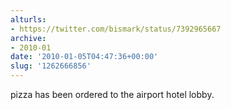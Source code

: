 ```yaml
---
alturls:
- https://twitter.com/bismark/status/7392965667
archive:
- 2010-01
date: '2010-01-05T04:47:36+00:00'
slug: '1262666856'
---
```


pizza has been ordered to the airport hotel lobby.

